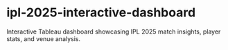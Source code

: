 # ipl-2025-interactive-dashboard
Interactive Tableau dashboard showcasing IPL 2025 match insights, player stats, and venue analysis.
